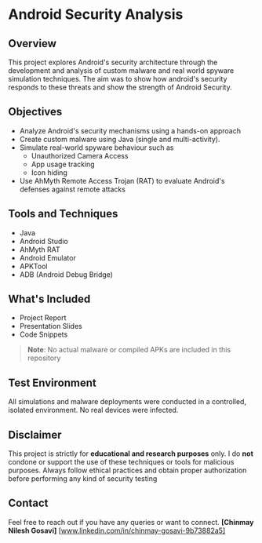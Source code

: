 # Android Security Analysis

## Overview
This project explores Android's security architecture through the development and analysis of custom malware and real world spyware simulation techniques. The aim was to show how android's security responds to these threats and show the strength of Android Security.

## Objectives
- Analyze Android's security mechanisms using a hands-on approach
- Create custom malware using Java (single and multi-activity).
- Simulate real-world spyware behaviour such as
  - Unauthorized Camera Access
  - App usage tracking
  - Icon hiding
- Use AhMyth Remote Access Trojan (RAT) to evaluate Android's defenses against remote attacks

## Tools and Techniques
- Java
- Android Studio
- AhMyth RAT
- Android Emulator
- APKTool
- ADB (Android Debug Bridge)

## What's Included
- Project Report
- Presentation Slides
- Code Snippets

> **Note**: No actual malware or compiled APKs are included in this repository

## Test Environment
All simulations and malware deployments were conducted in a controlled, isolated environment. No real devices were infected.

## Disclaimer
This project is strictly for **educational and research purposes** only.
I do **not** condone or support the use of these techniques or tools for malicious purposes.
Always follow ethical practices and obtain proper authorization before performing any kind of security testing

## Contact
Feel free to reach out if you have any queries or want to connect.
**[Chinmay Nilesh Gosavi]**
[www.linkedin.com/in/chinmay-gosavi-9b73882a5]
